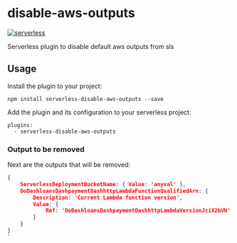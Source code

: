 # disable-aws-outputs

[![serverless](http://public.serverless.com/badges/v3.svg)](http://www.serverless.com)

Serverless plugin to disable default aws outputs from sls

## Usage

Install the plugin to your project:

    npm install serverless-disable-aws-outputs --save

Add the plugin and its configuration to your serverless project:

    plugins:
      - serverless-disable-aws-outputs


### Output to be removed

Next are the outputs that will be removed:

```json
{
    ServerlessDeploymentBucketName: { Value: 'anyval' },
    DoDashloansDashpaymentDashhttpLambdaFunctionQualifiedArn: {
        Description: 'Current Lambda function version',
        Value: {
            Ref: 'DoDashloansDashpaymentDashhttpLambdaVersionJciX2bVN'
        }
    }
}
`
